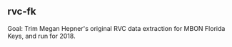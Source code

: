 ## rvc-fk

Goal: Trim Megan Hepner's original RVC data extraction for MBON Florida Keys, and run for 2018.